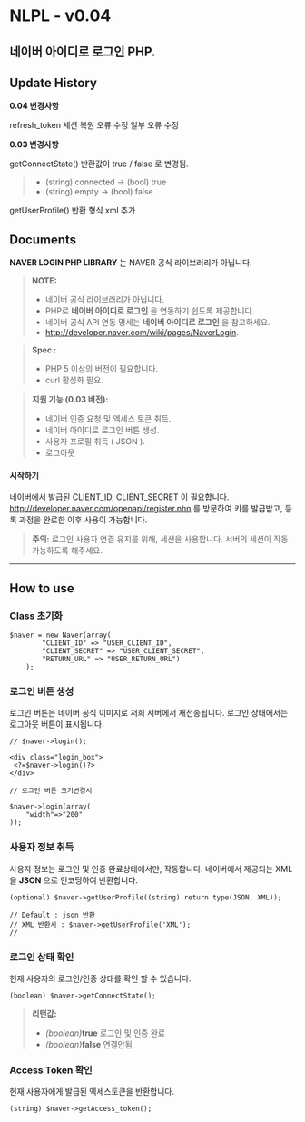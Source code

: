 NLPL  - v0.04
=====================


**네이버 아이디로 로그인 PHP**.
----------


Update History
---------

**0.04 변경사항**

refresh_token 세션 복원 오류 수정
일부 오류 수정


**0.03 변경사항**

getConnectState() 반환값이 true / false 로 변경됨.

> - (string) connected -> (bool) true
> - (string) empty -> (bool) false

getUserProfile() 반환 형식 xml 추가


Documents
---------

**NAVER LOGIN PHP LIBRARY** 는 NAVER 공식 라이브러리가 아닙니다.

> **NOTE:**
> 
> - 네이버 공식 라이브러리가 아닙니다.
> - PHP로 **네이버 아이디로 로그인** 을 연동하기 쉽도록 제공합니다.
> - 네이버 공식 API 연동 명세는  **네이버 아이디로 로그인** 을 참고하세요.
> - <i class="icon-share"></i> http://developer.naver.com/wiki/pages/NaverLogin.






> **Spec :**
> 
> - PHP 5 이상의 버전이 필요합니다.
> - curl 활성화 필요.


> **지원 기능 (0.03 버전):**
> 
> - 네이버 인증 요청 및 엑세스 토큰 취득.
> - 네이버 아이디로 로그인 버튼 생성.
> - 사용자 프로필 취득 ( JSON ).
> - 로그아웃



#### <i class="icon-file"></i> 시작하기

네이버에서 발급된 CLIENT_ID, CLIENT_SECRET 이 필요합니다. http://developer.naver.com/openapi/register.nhn 를 방문하여 키를 발급받고, 등록 과정을 완료한 이후 사용이 가능합니다.

> **주의:** 로그인 사용자 연결 유지를 위해, 세션을 사용합니다. 서버의 세션이 작동 가능하도록 해주세요.


----------


How to use
---------------

### Class 초기화


```
$naver = new Naver(array(
		"CLIENT_ID" => "USER_CLIENT_ID",
		"CLIENT_SECRET" => "USER_CLIENT_SECRET",
		"RETURN_URL" => "USER_RETURN_URL")
	);
```


### 로그인 버튼 생성

로그인 버튼은 네이버 공식 이미지로 저희 서버에서 재전송됩니다. 로그인 상태에서는 로그아웃 버튼이 표시됩니다.
```
// $naver->login();

<div class="login_box">
 <?=$naver->login()?>
</div>
```

```
// 로그인 버튼 크기변경시 

$naver->login(array(
	"width"=>"200"
));

```


### 사용자 정보 취득

사용자 정보는 로그인 및 인증 완료상태에서만, 작동합니다.
네이버에서 제공되는 XML 을  **JSON** 으로 인코딩하여 반환합니다.

```
(optional) $naver->getUserProfile((string) return type(JSON, XML));

// Default : json 반환
// XML 반환시 : $naver->getUserProfile('XML');
//

```




### 로그인 상태 확인

현재 사용자의 로그인/인증 상태를 확인 할 수 있습니다.

```
(boolean) $naver->getConnectState();
```

> **리턴값:**
> 
> - <i>(boolean)</i>**true** 로그인 및 인증 완료
> - <i>(boolean)</i>**false** 연결안됨




### Access Token 확인

현재 사용자에게 발급된 엑세스토큰을 반환합니다.

```
(string) $naver->getAccess_token();
```

